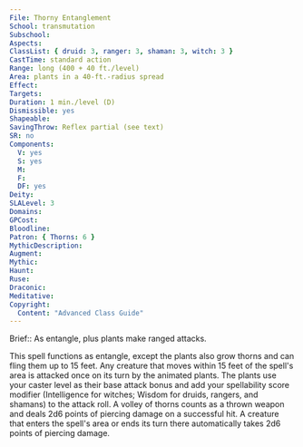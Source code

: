 ```yaml
---
File: Thorny Entanglement
School: transmutation
Subschool: 
Aspects: 
ClassList: { druid: 3, ranger: 3, shaman: 3, witch: 3 }
CastTime: standard action
Range: long (400 + 40 ft./level)
Area: plants in a 40-ft.-radius spread
Effect: 
Targets: 
Duration: 1 min./level (D)
Dismissible: yes
Shapeable: 
SavingThrow: Reflex partial (see text)
SR: no
Components:
  V: yes
  S: yes
  M: 
  F: 
  DF: yes
Deity: 
SLALevel: 3
Domains: 
GPCost: 
Bloodline: 
Patron: { Thorns: 6 }
MythicDescription: 
Augment: 
Mythic: 
Haunt: 
Ruse: 
Draconic: 
Meditative: 
Copyright:
  Content: "Advanced Class Guide"
---
```

Brief:: As entangle, plus plants make ranged attacks.

This spell functions as entangle, except the plants also grow thorns and can fling them up to 15 feet. Any creature that moves within 15 feet of the spell's area is attacked once on its turn by the animated plants. The plants use your caster level as their base attack bonus and add your spellability score modifier (Intelligence for witches; Wisdom for druids, rangers, and shamans) to the attack roll. A volley of thorns counts as a thrown weapon and deals 2d6 points of piercing damage on a successful hit. A creature that enters the spell's area or ends its turn there automatically takes 2d6 points of piercing damage.
